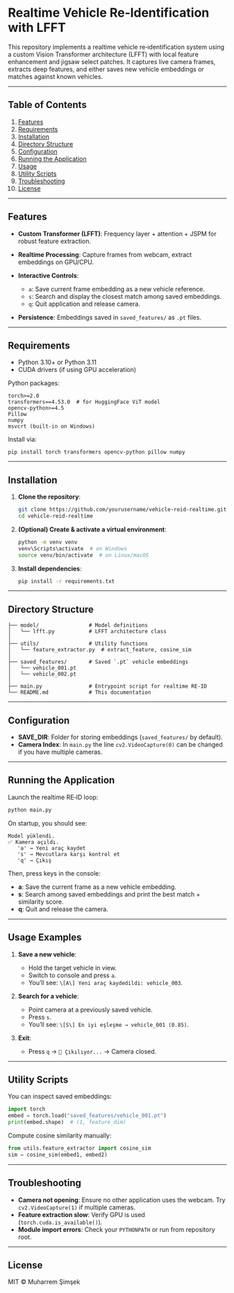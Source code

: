 # Realtime Vehicle Re‑Identification with LFFT

This repository implements a realtime vehicle re‑identification system using a custom Vision Transformer architecture (LFFT) with local feature enhancement and jigsaw select patches. It captures live camera frames, extracts deep features, and either saves new vehicle embeddings or matches against known vehicles.

---

## Table of Contents

1. [Features](#features)
2. [Requirements](#requirements)
3. [Installation](#installation)
4. [Directory Structure](#directory-structure)
5. [Configuration](#configuration)
6. [Running the Application](#running-the-application)
7. [Usage](#usage)
8. [Utility Scripts](#utility-scripts)
9. [Troubleshooting](#troubleshooting)
10. [License](#license)

---

## Features

* **Custom Transformer (LFFT)**: Frequency layer + attention + JSPM for robust feature extraction.
* **Realtime Processing**: Capture frames from webcam, extract embeddings on GPU/CPU.
* **Interactive Controls**:

  * `a`: Save current frame embedding as a new vehicle reference.
  * `s`: Search and display the closest match among saved embeddings.
  * `q`: Quit application and release camera.
* **Persistence**: Embeddings saved in `saved_features/` as `.pt` files.

---

## Requirements

* Python 3.10+ or Python 3.11
* CUDA drivers (if using GPU acceleration)

Python packages:

```
torch>=2.0
transformers==4.53.0  # for HuggingFace ViT model
opencv-python>=4.5
Pillow
numpy
msvcrt (built-in on Windows)
```

Install via:

```
pip install torch transformers opencv-python pillow numpy
```

---

## Installation

1. **Clone the repository**:

   ```bash
   git clone https://github.com/yourusername/vehicle-reid-realtime.git
   cd vehicle-reid-realtime
   ```
2. **(Optional) Create & activate a virtual environment**:

   ```bash
   python -m venv venv
   venv\Scripts\activate  # on Windows
   source venv/bin/activate  # on Linux/macOS
   ```
3. **Install dependencies**:

   ```bash
   pip install -r requirements.txt
   ```

---

## Directory Structure

```
├── model/                # Model definitions
│   └── lfft.py           # LFFT architecture class
│
├── utils/                # Utility functions
│   └── feature_extractor.py  # extract_feature, cosine_sim
│
├── saved_features/       # Saved `.pt` vehicle embeddings
│   └── vehicle_001.pt
│   └── vehicle_002.pt
│
├── main.py               # Entrypoint script for realtime RE-ID
└── README.md             # This documentation
```

---

## Configuration

* **SAVE\_DIR**: Folder for storing embeddings (`saved_features/` by default).
* **Camera Index**: In `main.py` the line `cv2.VideoCapture(0)` can be changed if you have multiple cameras.

---

## Running the Application

Launch the realtime RE‑ID loop:

```bash
python main.py
```

On startup, you should see:

```
Model yüklendi.
✅ Kamera açıldı.
   'a' → Yeni araç kaydet
   's' → Mevcutlara karşı kontrol et
   'q' → Çıkış
```

Then, press keys in the console:

* **a**: Save the current frame as a new vehicle embedding.
* **s**: Search among saved embeddings and print the best match + similarity score.
* **q**: Quit and release the camera.

---

## Usage Examples

1. **Save a new vehicle**:

   * Hold the target vehicle in view.
   * Switch to console and press `a`.
   * You’ll see: `\[A\] Yeni araç kaydedildi: vehicle_003`.
2. **Search for a vehicle**:

   * Point camera at a previously saved vehicle.
   * Press `s`.
   * You’ll see: `\[S\] En iyi eşleşme → vehicle_001 (0.85)`.
3. **Exit**:

   * Press `q` → `🛑 Çıkılıyor...` → Camera closed.

---

## Utility Scripts

You can inspect saved embeddings:

```python
import torch
embed = torch.load("saved_features/vehicle_001.pt")
print(embed.shape)  # (1, feature_dim)
```

Compute cosine similarity manually:

```python
from utils.feature_extractor import cosine_sim
sim = cosine_sim(embed1, embed2)
```

---

## Troubleshooting

* **Camera not opening**: Ensure no other application uses the webcam. Try `cv2.VideoCapture(1)` if multiple cameras.
* **Feature extraction slow**: Verify GPU is used (`torch.cuda.is_available()`).
* **Module import errors**: Check your `PYTHONPATH` or run from repository root.

---

## License

MIT © Muharrem Şimşek

